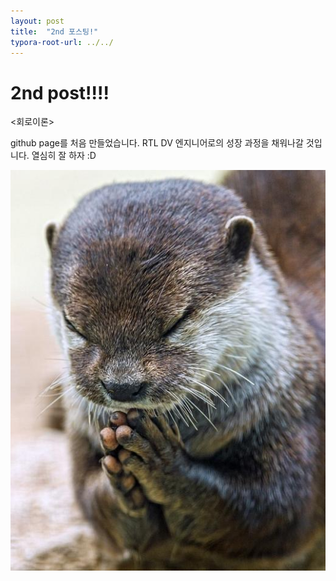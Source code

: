 ```yaml
---
layout: post
title:  "2nd 포스팅!"
typora-root-url: ../../
---
```


# 2nd post!!!!

<회로이론>

github page를 처음 만들었습니다.
RTL DV 엔지니어로의 성장 과정을 채워나갈 것입니다.
열심히 잘 하자 :D

![sudallll](/images/2024-08-26-2nd/sudallll-4665045.JPEG)